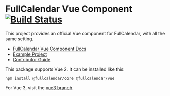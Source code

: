 
# FullCalendar Vue Component [![Build Status](https://travis-ci.com/fullcalendar/fullcalendar-vue.svg?branch=master)](https://travis-ci.com/fullcalendar/fullcalendar-vue)

This project provides an official Vue component for FullCalendar, with all the same setting.

- [FullCalendar Vue Component Docs](https://fullcalendar.io/docs/vue)
- [Example Project](https://github.com/fullcalendar/fullcalendar-example-projects/tree/master/vue)
- [Contributor Guide](CONTRIBUTORS.md)

This package supports Vue 2. It can be installed like this:

```
npm install @fullcalendar/core @fullcalendar/vue
```

For Vue 3, visit the [vue3 branch](https://github.com/fullcalendar/fullcalendar-vue/tree/vue3).
